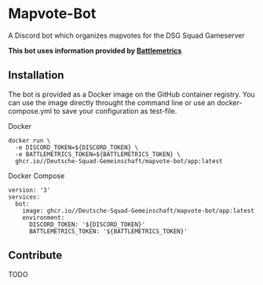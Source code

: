 # Mapvote-Bot
A Discord bot which organizes mapvotes for the DSG Squad Gameserver

**This bot uses information provided by [Battlemetrics](https://battlemetrics.com)**

## Installation

The bot is provided as a Docker image on the GitHub container registry. You can use the image directly throught the command line or use an docker-compose.yml to save your configuration as test-file.

Docker
```
docker run \
  -e DISCORD_TOKEN=${DISCORD_TOKEN} \
  -e BATTLEMETRICS_TOKEN=${BATTLEMETRICS_TOKEN} \
  ghcr.io//Deutsche-Squad-Gemeinschaft/mapvote-bot/app:latest 
```

Docker Compose
```
version: '3'
services:
  bot:
    image: ghcr.io//Deutsche-Squad-Gemeinschaft/mapvote-bot/app:latest
    environment:
      DISCORD_TOKEN: '${DISCORD_TOKEN}'
      BATTLEMETRICS_TOKEN: '${BATTLEMETRICS_TOKEN}'
```

## Contribute
TODO
